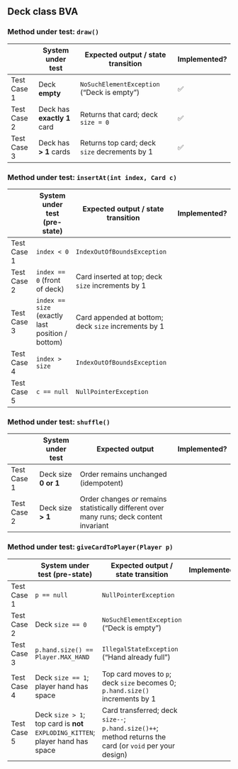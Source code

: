 ## Deck class BVA

### Method under test: `draw()`

|             | System under test           | Expected output / state transition            | Implemented?       |
|-------------|-----------------------------|-----------------------------------------------|--------------------|
| Test Case 1 | Deck **empty**              | `NoSuchElementException` (“Deck is empty”)    | :white_check_mark: |
| Test Case 2 | Deck has **exactly 1** card | Returns that card; deck `size = 0`            | :white_check_mark: |
| Test Case 3 | Deck has **> 1** cards      | Returns top card; deck `size` decrements by 1 | :white_check_mark: |

### Method under test: `insertAt(int index, Card c)`

|             | System under test (pre-state)                    | Expected output / state transition                   | Implemented? |
|-------------|--------------------------------------------------|------------------------------------------------------|--------------|
| Test Case 1 | `index < 0`                                      | `IndexOutOfBoundsException`                          |              |
| Test Case 2 | `index == 0` (front of deck)                     | Card inserted at top; deck `size` increments by 1    |              |
| Test Case 3 | `index == size` (exactly last position / bottom) | Card appended at bottom; deck `size` increments by 1 |              |
| Test Case 4 | `index > size`                                   | `IndexOutOfBoundsException`                          |              |
| Test Case 5 | `c == null`                                      | `NullPointerException`                               |              |

### Method under test: `shuffle()`

|             | System under test    | Expected output                                                                           | Implemented? |
|-------------|----------------------|-------------------------------------------------------------------------------------------|--------------|
| Test Case 1 | Deck size **0 or 1** | Order remains unchanged (idempotent)                                                      |              |
| Test Case 2 | Deck size **> 1**    | Order changes _or_ remains statistically different over many runs; deck content invariant |              |

### Method under test: `giveCardToPlayer(Player p)`

|             | System under test (pre-state)                                                  | Expected output / state transition                                                                      | Implemented? |
|-------------|--------------------------------------------------------------------------------|---------------------------------------------------------------------------------------------------------|--------------|
| Test Case 1 | `p == null`                                                                    | `NullPointerException`                                                                                  |              |
| Test Case 2 | Deck `size == 0`                                                               | `NoSuchElementException` (“Deck is empty”)                                                              |              |
| Test Case 3 | `p.hand.size() == Player.MAX_HAND`                                             | `IllegalStateException` (“Hand already full”)                                                           |              |
| Test Case 4 | Deck `size == 1`; player hand has space                                        | Top card moves to `p`; deck `size` becomes 0; `p.hand.size()` increments by 1                           |              |
| Test Case 5 | Deck `size > 1`; top card is **not** `EXPLODING_KITTEN`; player hand has space | Card transferred; deck `size--`; `p.hand.size()++`; method returns the card (or `void` per your design) |              |
